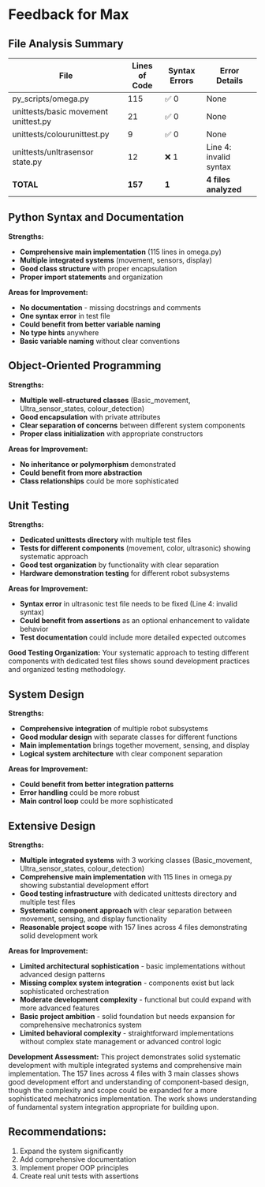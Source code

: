 # Feedback for Max

## File Analysis Summary

| File | Lines of Code | Syntax Errors | Error Details |
|------|---------------|---------------|---------------|
| py_scripts/omega.py | 115 | ✅ 0 | None |
| unittests/basic movement unittest.py | 21 | ✅ 0 | None |
| unittests/colourunittest.py | 9 | ✅ 0 | None |
| unittests/unltrasensor state.py | 12 | ❌ 1 | Line 4: invalid syntax |
| **TOTAL** | **157** | **1** | **4 files analyzed** |

## Python Syntax and Documentation

**Strengths:**
- **Comprehensive main implementation** (115 lines in omega.py)
- **Multiple integrated systems** (movement, sensors, display)
- **Good class structure** with proper encapsulation
- **Proper import statements** and organization

**Areas for Improvement:**
- **No documentation** - missing docstrings and comments
- **One syntax error** in test file
- **Could benefit from better variable naming**
- **No type hints** anywhere
- **Basic variable naming** without clear conventions

## Object-Oriented Programming

**Strengths:**
- **Multiple well-structured classes** (Basic_movement, Ultra_sensor_states, colour_detection)
- **Good encapsulation** with private attributes
- **Clear separation of concerns** between different system components
- **Proper class initialization** with appropriate constructors

**Areas for Improvement:**
- **No inheritance or polymorphism** demonstrated
- **Could benefit from more abstraction**
- **Class relationships** could be more sophisticated

## Unit Testing

**Strengths:**
- **Dedicated unittests directory** with multiple test files
- **Tests for different components** (movement, color, ultrasonic) showing systematic approach
- **Good test organization** by functionality with clear separation
- **Hardware demonstration testing** for different robot subsystems

**Areas for Improvement:**
- **Syntax error** in ultrasonic test file needs to be fixed (Line 4: invalid syntax)
- **Could benefit from assertions** as an optional enhancement to validate behavior
- **Test documentation** could include more detailed expected outcomes

**Good Testing Organization:**
Your systematic approach to testing different components with dedicated test files shows sound development practices and organized testing methodology.

## System Design

**Strengths:**
- **Comprehensive integration** of multiple robot subsystems
- **Good modular design** with separate classes for different functions
- **Main implementation** brings together movement, sensing, and display
- **Logical system architecture** with clear component separation

**Areas for Improvement:**
- **Could benefit from better integration patterns**
- **Error handling** could be more robust
- **Main control loop** could be more sophisticated

## Extensive Design

**Strengths:**
- **Multiple integrated systems** with 3 working classes (Basic_movement, Ultra_sensor_states, colour_detection)
- **Comprehensive main implementation** with 115 lines in omega.py showing substantial development effort
- **Good testing infrastructure** with dedicated unittests directory and multiple test files
- **Systematic component approach** with clear separation between movement, sensing, and display functionality
- **Reasonable project scope** with 157 lines across 4 files demonstrating solid development work

**Areas for Improvement:**
- **Limited architectural sophistication** - basic implementations without advanced design patterns
- **Missing complex system integration** - components exist but lack sophisticated orchestration
- **Moderate development complexity** - functional but could expand with more advanced features
- **Basic project ambition** - solid foundation but needs expansion for comprehensive mechatronics system
- **Limited behavioral complexity** - straightforward implementations without complex state management or advanced control logic

**Development Assessment:**
This project demonstrates solid systematic development with multiple integrated systems and comprehensive main implementation. The 157 lines across 4 files with 3 main classes shows good development effort and understanding of component-based design, though the complexity and scope could be expanded for a more sophisticated mechatronics implementation. The work shows understanding of fundamental system integration appropriate for building upon.

## Recommendations:
1. Expand the system significantly
2. Add comprehensive documentation
3. Implement proper OOP principles
4. Create real unit tests with assertions
